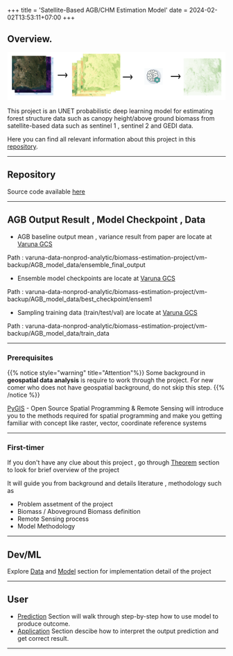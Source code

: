 +++
title = 'Satellite-Based AGB/CHM Estimation Model​'
date = 2024-02-02T13:53:11+07:00
+++

## Overview. 

![concept](concept.png)


This project is an UNET probabilistic deep learning model for estimating forest structure data such as canopy height/above ground biomass from satellite-based data such as sentinel 1 , sentinel 2 and GEDI data. 

Here you can find all relevant information about this project in this [repository](https://gitlab.com/cloud_arv/agritech/varuna-ml/unet_canopyheight_estimation).

-----------------

## Repository

Source code available [here](https://gitlab.com/cloud_arv/agritech/varuna-ml/unet_canopyheight_estimation)

------------------

## AGB Output Result , Model Checkpoint , Data

- AGB baseline output mean , variance result from paper are locate at [Varuna GCS](https://console.cloud.google.com/storage/browser/varuna-data-nonprod-analytic/biomass-estimation-project/vm-backup/AGB_model_data/ensemble_final_output?pageState=(%22StorageObjectListTable%22:(%22f%22:%22%255B%255D%22))&project=varuna-th-dt-dp-nonprod&prefix=&forceOnObjectsSortingFiltering=false)

Path : varuna-data-nonprod-analytic/biomass-estimation-project/vm-backup/AGB_model_data/ensemble_final_output

- Ensemble model checkpoints are locate at [Varuna GCS](https://console.cloud.google.com/storage/browser/varuna-data-nonprod-analytic/biomass-estimation-project/vm-backup/AGB_model_data/best_checkpoint/ensem1?pageState=(%22StorageObjectListTable%22:(%22f%22:%22%255B%255D%22))&project=varuna-th-dt-dp-nonprod&prefix=&forceOnObjectsSortingFiltering=false)

Path : varuna-data-nonprod-analytic/biomass-estimation-project/vm-backup/AGB_model_data/best_checkpoint/ensem1

- Sampling training data (train/test/val) are locate at [Varuna GCS](https://console.cloud.google.com/storage/browser/varuna-data-nonprod-analytic/biomass-estimation-project/vm-backup/AGB_model_data/train_data?pageState=(%22StorageObjectListTable%22:(%22f%22:%22%255B%255D%22))&project=varuna-th-dt-dp-nonprod&prefix=&forceOnObjectsSortingFiltering=false) 

Path : varuna-data-nonprod-analytic/biomass-estimation-project/vm-backup/AGB_model_data/train_data

------------------





### Prerequisites

{{% notice style="warning" title="Attention"%}}
Some background in **geospatial data analysis** is require to work through the project. For new comer who does not have geospatial background, do not skip this step.
{{% /notice %}}



[PyGIS](https://pygis.io/docs/a_intro.html)  - Open Source Spatial Programming & Remote Sensing will introduce you to the methods required for spatial programming and make you getting familiar with concept like raster, vector, coordinate reference systems

------

### First-timer
If you don't have any clue about this project , go through  [Theorem](/Theorem/) section to look for brief overview of the project<br> 

It will guide you from background and details literature , methodology such as

- Problem assetment of the project
- Biomass / Aboveground Biomass definition
- Remote Sensing process
- Model Methodology


-----------------

## Dev/ML
 Explore [Data](/Data/)  and [Model](/Model/)  section for implementation detail of the project

-----------------

## User 
- [Prediction](/model/tutorials/prediction/)  Section will walk through step-by-step how to use model to produce outcome.
- [Application](/Application/)  Section descibe how to interpret the output prediction and get correct result.

-----------------